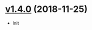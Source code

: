 # [v1.4.0](https://github.com/sherry/sherry/compare/fe8e29b3bfb27807c007d695867e707888685b90...master) (2018-11-25)

- Init
